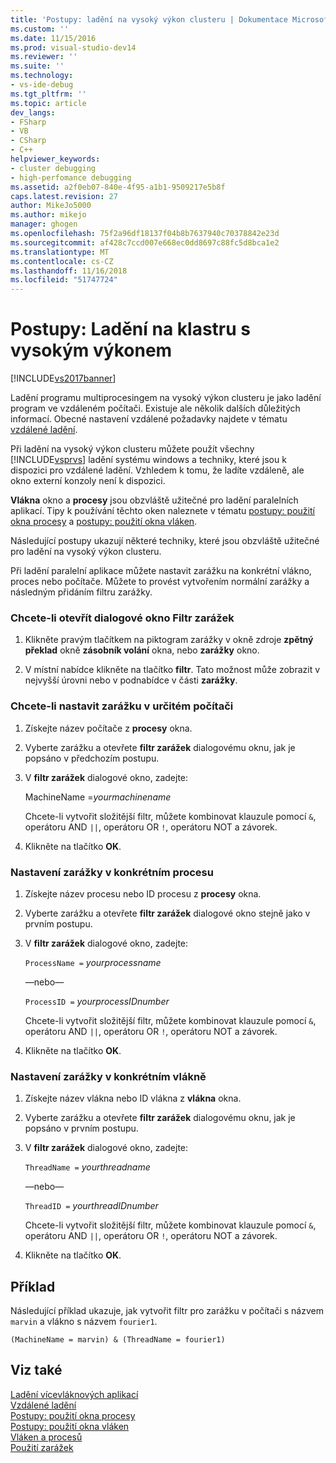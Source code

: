 ```yaml
---
title: 'Postupy: ladění na vysoký výkon clusteru | Dokumentace Microsoftu'
ms.custom: ''
ms.date: 11/15/2016
ms.prod: visual-studio-dev14
ms.reviewer: ''
ms.suite: ''
ms.technology:
- vs-ide-debug
ms.tgt_pltfrm: ''
ms.topic: article
dev_langs:
- FSharp
- VB
- CSharp
- C++
helpviewer_keywords:
- cluster debugging
- high-perfomance debugging
ms.assetid: a2f0eb07-840e-4f95-a1b1-9509217e5b8f
caps.latest.revision: 27
author: MikeJo5000
ms.author: mikejo
manager: ghogen
ms.openlocfilehash: 75f2a96df18137f04b8b7637940c70378842e23d
ms.sourcegitcommit: af428c7ccd007e668ec0dd8697c88fc5d8bca1e2
ms.translationtype: MT
ms.contentlocale: cs-CZ
ms.lasthandoff: 11/16/2018
ms.locfileid: "51747724"
---
```

# <a name="how-to-debug-on-a-high-performance-cluster"></a>Postupy: Ladění na klastru s vysokým výkonem
[!INCLUDE[vs2017banner](../includes/vs2017banner.md)]

Ladění programu multiprocesingem na vysoký výkon clusteru je jako ladění program ve vzdáleném počítači. Existuje ale několik dalších důležitých informací. Obecné nastavení vzdálené požadavky najdete v tématu [vzdálené ladění](../debugger/remote-debugging.md).  
  
 Při ladění na vysoký výkon clusteru můžete použít všechny [!INCLUDE[vsprvs](../includes/vsprvs-md.md)] ladění systému windows a techniky, které jsou k dispozici pro vzdálené ladění. Vzhledem k tomu, že ladíte vzdáleně, ale okno externí konzoly není k dispozici.  
  
 **Vlákna** okno a **procesy** jsou obzvláště užitečné pro ladění paralelních aplikací. Tipy k používání těchto oken naleznete v tématu [postupy: použití okna procesy](http://msdn.microsoft.com/en-us/0207ce2f-8ceb-4fe7-b2b5-4dd35b035ed7) a [postupy: použití okna vláken](../debugger/how-to-use-the-threads-window.md).  
  
 Následující postupy ukazují některé techniky, které jsou obzvláště užitečné pro ladění na vysoký výkon clusteru.  
  
 Při ladění paralelní aplikace můžete nastavit zarážku na konkrétní vlákno, proces nebo počítače. Můžete to provést vytvořením normální zarážky a následným přidáním filtru zarážky.  
  
### <a name="to-open-the-breakpoint-filter-dialog-box"></a>Chcete-li otevřít dialogové okno Filtr zarážek  
  
1.  Klikněte pravým tlačítkem na piktogram zarážky v okně zdroje **zpětný překlad** okně **zásobník volání** okna, nebo **zarážky** okno.  
  
2.  V místní nabídce klikněte na tlačítko **filtr**. Tato možnost může zobrazit v nejvyšší úrovni nebo v podnabídce v části **zarážky**.  
  
### <a name="to-set-a-breakpoint-on-a-specific-computer"></a>Chcete-li nastavit zarážku v určitém počítači  
  
1.  Získejte název počítače z **procesy** okna.  
  
2.  Vyberte zarážku a otevřete **filtr zarážek** dialogovému oknu, jak je popsáno v předchozím postupu.  
  
3.  V **filtr zarážek** dialogové okno, zadejte:  
  
     MachineName =*yourmachinename*  
  
     Chcete-li vytvořit složitější filtr, můžete kombinovat klauzule pomocí `&`, operátoru AND `||`, operátoru OR `!`, operátoru NOT a závorek.  
  
4.  Klikněte na tlačítko **OK**.  
  
### <a name="to-set-a-breakpoint-on-a-specific-process"></a>Nastavení zarážky v konkrétním procesu  
  
1.  Získejte název procesu nebo ID procesu z **procesy** okna.  
  
2.  Vyberte zarážku a otevřete **filtr zarážek** dialogové okno stejně jako v prvním postupu.  
  
3.  V **filtr zarážek** dialogové okno, zadejte:  
  
     `ProcessName =`  *yourprocessname*  
  
     —nebo—  
  
     `ProcessID =` *yourprocessIDnumber*  
  
     Chcete-li vytvořit složitější filtr, můžete kombinovat klauzule pomocí `&`, operátoru AND `||`, operátoru OR `!`, operátoru NOT a závorek.  
  
4.  Klikněte na tlačítko **OK**.  
  
### <a name="to-set-a-breakpoint-on-a-specific-thread"></a>Nastavení zarážky v konkrétním vlákně  
  
1.  Získejte název vlákna nebo ID vlákna z **vlákna** okna.  
  
2.  Vyberte zarážku a otevřete **filtr zarážek** dialogovému oknu, jak je popsáno v prvním postupu.  
  
3.  V **filtr zarážek** dialogové okno, zadejte:  
  
     `ThreadName =` *yourthreadname*  
  
     —nebo—  
  
     `ThreadID =` *yourthreadIDnumber*  
  
     Chcete-li vytvořit složitější filtr, můžete kombinovat klauzule pomocí `&`, operátoru AND `||`, operátoru OR `!`, operátoru NOT a závorek.  
  
4.  Klikněte na tlačítko **OK**.  
  
## <a name="example"></a>Příklad  
 Následující příklad ukazuje, jak vytvořit filtr pro zarážku v počítači s názvem `marvin` a vlákno s názvem `fourier1`.  
  
```  
(MachineName = marvin) & (ThreadName = fourier1)  
```  
  
## <a name="see-also"></a>Viz také  
 [Ladění vícevláknových aplikací](../debugger/debug-multithreaded-applications-in-visual-studio.md)   
 [Vzdálené ladění](../debugger/remote-debugging.md)   
 [Postupy: použití okna procesy](http://msdn.microsoft.com/en-us/0207ce2f-8ceb-4fe7-b2b5-4dd35b035ed7)   
 [Postupy: použití okna vláken](../debugger/how-to-use-the-threads-window.md)   
 [Vláken a procesů](http://msdn.microsoft.com/en-us/73d87480-9af3-4d1b-baf5-397d5d876ae6)   
 [Použití zarážek](../debugger/using-breakpoints.md)



